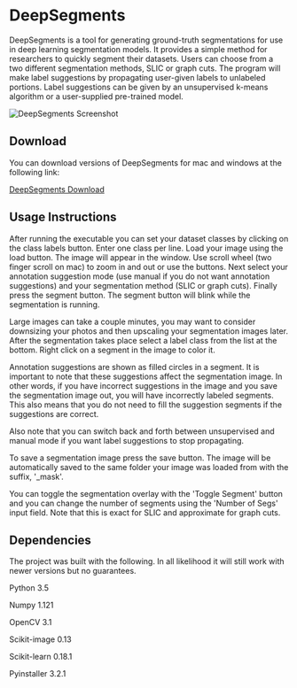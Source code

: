 # DeepSegments
DeepSegments is a tool for generating ground-truth segmentations for use in deep learning segmentation models. It provides a simple method for researchers to quickly segment their datasets. Users can choose from a two different segmentation methods, SLIC or graph cuts. The program will make label suggestions by propagating user-given labels to unlabeled portions. Label suggestions can be given by an unsupervised k-means algorithm or a user-supplied pre-trained model.

![DeepSegments Screenshot](http://andrewking.io/wp-content/uploads/2017/09/deep-segments-screenshot.jpg)

## Download
You can download versions of DeepSegments for mac and windows at the following link:

[DeepSegments Download](http://andrewking.io/#/portfolio/deep-segments/)


## Usage Instructions
After running the executable you can set your dataset classes by clicking on the class labels button. Enter one class per line. Load your image using the load button. The image will appear in the window. Use scroll wheel (two finger scroll on mac) to zoom in and out or use the buttons. Next select your annotation suggestion mode (use manual if you do not want annotation suggestions) and your segmentation method (SLIC or graph cuts). Finally press the segment button. The segment button will blink while the segmentation is running. 

Large images can take a couple minutes, you may want to consider downsizing your photos and then upscaling your segmentation images later. After the segmentation takes place select a label class from the list at the bottom. Right click on a segment in the image to color it. 

Annotation suggestions are shown as filled circles in a segment. It is important to note that these suggestions affect the segmentation image. In other words, if you have incorrect suggestions in the image and you save the segmentation image out, you will have incorrectly labeled segments. This also means that you do not need to fill the suggestion segments if the suggestions are correct.

Also note that you can switch back and forth between unsupervised and manual mode if you want label suggestions to stop propagating.

To save a segmentation image press the save button. The image will be automatically saved to the same folder your image was loaded from with the suffix, '_mask'.

You can toggle the segmentation overlay with the 'Toggle Segment' button and you can change the number of segments using the 'Number of Segs' input field. Note that this is exact for SLIC and approximate for graph cuts.


## Dependencies
The project was built with the following. In all likelihood it will still work with newer versions but no guarantees.

Python 3.5

Numpy 1.121

OpenCV 3.1

Scikit-image 0.13

Scikit-learn 0.18.1

Pyinstaller 3.2.1
